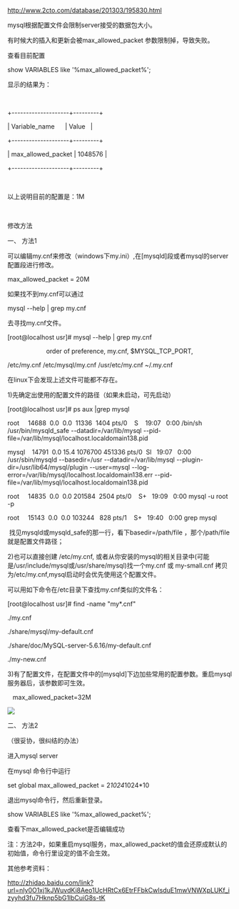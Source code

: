 http://www.2cto.com/database/201303/195830.html

mysql根据配置文件会限制server接受的数据包大小。

有时候大的插入和更新会被max_allowed_packet 参数限制掉，导致失败。

查看目前配置 

show VARIABLES like '%max_allowed_packet%';

显示的结果为：

 

+--------------------+---------+

| Variable_name      | Value   |

+--------------------+---------+

| max_allowed_packet | 1048576 |

+--------------------+---------+

 

以上说明目前的配置是：1M

 

修改方法

一、 方法1

可以编辑my.cnf来修改（windows下my.ini）,在[mysqld]段或者mysql的server配置段进行修改。

max_allowed_packet = 20M

如果找不到my.cnf可以通过

mysql --help | grep my.cnf

去寻找my.cnf文件。

[root@localhost usr]# mysql --help | grep my.cnf

                      order of preference, my.cnf, $MYSQL_TCP_PORT,

/etc/my.cnf /etc/mysql/my.cnf /usr/etc/my.cnf ~/.my.cnf

在linux下会发现上述文件可能都不存在。

1)先确定出使用的配置文件的路径（如果未启动，可先启动）

[root@localhost usr]# ps aux |grep mysql

root     14688  0.0  0.0  11336  1404 pts/0    S    19:07   0:00 /bin/sh /usr/bin/mysqld_safe --datadir=/var/lib/mysql --pid-file=/var/lib/mysql/localhost.localdomain138.pid

mysql    14791  0.0 15.4 1076700 451336 pts/0  Sl   19:07   0:00 /usr/sbin/mysqld --basedir=/usr --datadir=/var/lib/mysql --plugin-dir=/usr/lib64/mysql/plugin --user=mysql --log-error=/var/lib/mysql/localhost.localdomain138.err --pid-file=/var/lib/mysql/localhost.localdomain138.pid

root     14835  0.0  0.0 201584  2504 pts/0    S+   19:09   0:00 mysql -u root -p

root     15143  0.0  0.0 103244   828 pts/1    S+   19:40   0:00 grep mysql

 找见mysqld或mysqld_safe的那一行，看下basedir=/path/file ，那个/path/file就是配置文件路径；

2)也可以直接创建 /etc/my.cnf, 或者从你安装的mysql的相关目录中(可能是/usr/include/mysql或/usr/share/mysql)找一个my.cnf 或 my-small.cnf 拷贝为/etc/my.cnf,mysql启动时会优先使用这个配置文件。

可以用如下命令在/etc目录下查找my.cnf类似的文件名：

[root@localhost usr]# find -name "my*.cnf"

./my.cnf

./share/mysql/my-default.cnf

./share/doc/MySQL-server-5.6.16/my-default.cnf

./my-new.cnf

3)有了配置文件，在配置文件中的[mysqld]下边加些常用的配置参数。重启mysql服务器后，该参数即可生效。

   max_allowed_packet=32M

![](https://gitee.com/hxc8/images8/raw/master/img/202407191058220.jpg)





二、 方法2

（很妥协，很纠结的办法）

进入mysql server

在mysql 命令行中运行

set global max_allowed_packet = 2*1024*1024*10

退出mysql命令行，然后重新登录。

show VARIABLES like '%max_allowed_packet%';

查看下max_allowed_packet是否编辑成功

注：方法2中，如果重启mysql服务，max_allowed_packet的值会还原成默认的初始值，命令行里设定的值不会生效。



其他参考资料：

http://zhidao.baidu.com/link?url=nIy0O1xj1kJWuvdKi8Aeo1UcHRtCx6EtrFFbkCwIsduE1mwVNWXpLUKf_izyyhd3fu7Hknp5bG1lbCuiG8s-tK